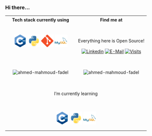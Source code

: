 ### Hi there...

<table width="100%">
  <tr>
  <th>Tech stack currently using</th>
  <th>Find me at</th>
  </tr>
  <tr>
  <td width="50%">

 <p align = "center">
  <img src="https://raw.githubusercontent.com/devicons/devicon/master/icons/cplusplus/cplusplus-original.svg" alt="cplusplus" width="40" height="40"/>
  <img src="https://raw.githubusercontent.com/devicons/devicon/master/icons/python/python-original.svg" alt="python" width="40" height="40"/>
  <img src="https://raw.githubusercontent.com/devicons/devicon/master/icons/git/git-original.svg" alt="git" width="40" height="40"/>
  <img src="https://raw.githubusercontent.com/devicons/devicon/master/icons/mysql/mysql-original-wordmark.svg" alt="mysql" width="40" height="40"/>
 </p>

  </td>
  <td width="50%">

<br> <p align="center">Everything here is Open Source!<br><br>
[![Linkedin](https://img.shields.io/badge/linked-in-369?style=flat-square&logo=linkedin&logoColor=white&color=blue)](https://www.linkedin.com/in/ahmed-mahmoud-fadel/)
[![E-Mail](https://img.shields.io/badge/Gmail-2a8?style=flat-square&logo=gmail&logoColor=white)](mailto://ahmed.mahmoud.fadel@gmail.com)
[![Visits](https://badges.pufler.dev/visits/ahmed-mahmoud-fadel/ahmed-mahmoud-fadel/?logo=GitHub&label=github%20visits&color=336699&logoColor=white&style=flat-square)](https://github.com/ahmed-mahmoud-fadel/)

</p>
  </td>
  <tr>
  <td width = "50%">
  <br>
  <p align = "center"><img src="https://github-readme-stats.vercel.app/api?username=ahmed-mahmoud-fadel&show_icons=true&theme=default&locale=en" alt="ahmed-mahmoud-fadel" /></p>
  </td>
  <td width = "50%">
  <br>
  <p align = "center"><img src="https://github-readme-stats.vercel.app/api?username=ahmed-mahmoud-fadel&show_icons=true&theme=default&locale=en" alt="ahmed-mahmoud-fadel" /></p>
  </td>
  <tr>
  <td colspan = 2><br><p align = "center"> I’m currently learning </p></td>
  <tr>
  <td colspan=2 width ="50%">
  <br>
  <p align="center">
    <img src="https://raw.githubusercontent.com/devicons/devicon/master/icons/cplusplus/cplusplus-original.svg" alt="css3" width="40" height="40"/>
    <img src="https://raw.githubusercontent.com/devicons/devicon/master/icons/python/python-original.svg" alt="html5" width="40" height="40"/>
    <img src="https://raw.githubusercontent.com/devicons/devicon/master/icons/mysql/mysql-original-wordmark.svg" alt="NodeJS" width="40" height="40"/>
  </p>
  </table>

[//]: <> (The `&nbsp;` is to have Aphelion take up more space)
